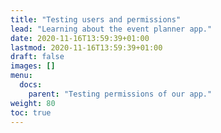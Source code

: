 ```yaml
---
title: "Testing users and permissions"
lead: "Learning about the event planner app."
date: 2020-11-16T13:59:39+01:00
lastmod: 2020-11-16T13:59:39+01:00
draft: false
images: []
menu:
  docs:
    parent: "Testing permissions of our app."
weight: 80
toc: true
---
```

